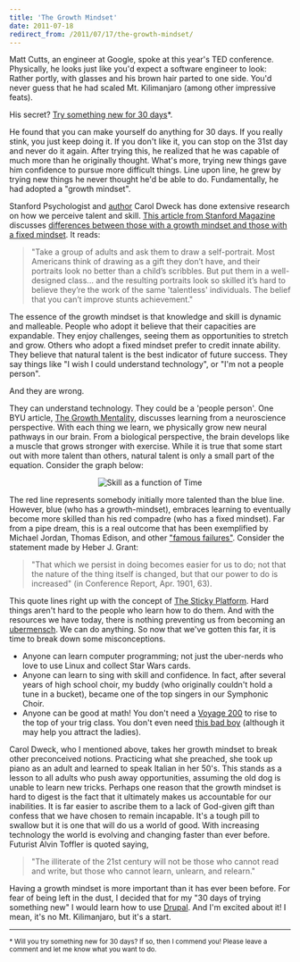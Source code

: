 ```yaml
---
title: 'The Growth Mindset'
date: 2011-07-18
redirect_from: /2011/07/17/the-growth-mindset/
---
```


Matt Cutts, an engineer at Google, spoke at this year's TED conference. Physically, he looks just like you'd expect a software engineer to look: Rather portly, with glasses and his brown hair parted to one side. You'd never guess that he had scaled Mt. Kilimanjaro (among other impressive feats).

His secret? <a href="http://www.ted.com/talks/matt_cutts_try_something_new_for_30_days.html" target="_blank" rel="noopener noreferrer" title="Try Something New [VIDEO]">Try something new for 30 days</a>\*.

He found that you can make yourself do anything for 30 days. If you really stink, you just keep doing it. If you don't like it, you can stop on the 31st day and never do it again. After trying this, he realized that he was capable of much more than he originally thought. What's more, trying new things gave him confidence to pursue more difficult things. Line upon line, he grew by trying new things he never thought he'd be able to do. Fundamentally, he had adopted a "growth mindset".

Stanford Psychologist and <a href="http://en.wikipedia.org/wiki/Mindset_(book)" target="_blank" rel="noopener noreferrer" title="Mindset: The New Psychology of Success">author</a> Carol Dweck has done extensive research on how we perceive talent and skill. <a href="http://www.stanfordalumni.org/news/magazine/2007/marapr/features/dweck.html" target="_blank" rel="noopener noreferrer" title="Effort and the Growth Mindset">This article from Stanford Magazine</a> discusses <a href="http://www.stanfordalumni.org/news/magazine/2007/marapr/images/features/dweck/dweck_mindset.pdf" target="_blank" rel="noopener noreferrer" title="Growth vs Fixed Mindset">differences between those with a growth mindset and those with a fixed mindset</a>. It reads:

> "Take a group of adults and ask them to draw a self-portrait. Most Americans think of drawing as a gift they don’t have, and their portraits look no better than a child’s scribbles. But put them in a well-designed class... and the resulting portraits look so skilled it’s hard to believe they’re the work of the same 'talentless' individuals. The belief that you can’t improve stunts achievement."

The essence of the growth mindset is that knowledge and skill is dynamic and malleable. People who adopt it believe that their capacities are expandable. They enjoy challenges, seeing them as opportunities to stretch and grow. Others who adopt a fixed mindset prefer to credit innate ability. They believe that natural talent is the best indicator of future success. They say things like "I wish I could understand technology", or "I'm not a people person".

And they are wrong.

They can understand technology. They could be a 'people person'. One BYU article, <a href="https://entertolearn.byu.edu/growth-mentality" target="_blank" rel="noopener noreferrer" title="The Growth Mentality">The Growth Mentality</a>, discusses learning from a neuroscience perspective. With each thing we learn, we physically grow new neural pathways in our brain. From a biological perspective, the brain develops like a muscle that grows stronger with exercise. While it is true that some start out with more talent than others, natural talent is only a small part of the equation. Consider the graph below:

<p style="text-align: center;">
  <img alt="Skill as a function of Time" src="/assets/images/Skill-time.gif" />
</p>

The red line represents somebody initially more talented than the blue line. However, blue (who has a growth-mindset), embraces learning to eventually become more skilled than his red compadre (who has a fixed mindset). Far from a pipe dream, this is a real outcome that has been exemplified by Michael Jordan, Thomas Edison, and other <a href="http://www.youtube.com/watch?v=Y6hz_s2XIAU" target="_blank" rel="noopener noreferrer" title="Famous Failures - YouTube">"famous failures"</a>. Consider the statement made by Heber J. Grant:

> "That which we persist in doing becomes easier for us to do; not that the nature of the thing itself is changed, but that our power to do is increased" (in Conference Report, Apr. 1901, 63).

This quote lines right up with the concept of <a href="{{site.url}}/2011/06/06/the-new-york-times-and-the-sticky-platform/" target="_blank" rel="noopener noreferrer" title="The New York Times and The Sticky Platform">The Sticky Platform</a>. Hard things aren't hard to the people who learn how to do them. And with the resources we have today, there is nothing preventing us from becoming an <a href="http://taylor-atkinson.blogspot.com/2011/07/you-are-superman.html" target="_blank" rel="noopener noreferrer" title="You are Superman">ubermensch</a>. We can do anything. So now that we've gotten this far, it is time to break down some misconceptions.

- Anyone can learn computer programming; not just the uber-nerds who love to use Linux and collect Star Wars cards.
- Anyone can learn to sing with skill and confidence. In fact, after several years of high school choir, my buddy (who originally couldn't hold a tune in a bucket), became one of the top singers in our Symphonic Choir.
- Anyone can be good at math! You don't need a <a href="https://education.ti.com/en/products/calculators/graphing-calculators/voyage-200" target="_blank" rel="noopener noreferrer" title="Voyage 200">Voyage 200</a> to rise to the top of your trig class. You don't even need <a href="{{site.url}}/assets/images/casio-calculator-watch.jpg" target="_blank" rel="noopener noreferrer" title="So, so, sweet...">this bad boy</a> (although it may help you attract the ladies).

Carol Dweck, who I mentioned above, takes her growth mindset to break other preconceived notions. Practicing what she preached, she took up piano as an adult and learned to speak Italian in her 50's. This stands as a lesson to all adults who push away opportunities, assuming the old dog is unable to learn new tricks. Perhaps one reason that the growth mindset is hard to digest is the fact that it ultimately makes us accountable for our inabilities. It is far easier to ascribe them to a lack of God-given gift than confess that we have chosen to remain incapable. It's a tough pill to swallow but it is one that will do us a world of good. With increasing technology the world is evolving and changing faster than ever before. Futurist Alvin Toffler is quoted saying,

> "The illiterate of the 21st century will not be those who cannot read and write, but those who cannot learn, unlearn, and relearn."

Having a growth mindset is more important than it has ever been before. For fear of being left in the dust, I decided that for my "30 days of trying something new" I would learn how to use <a href="http://en.wikipedia.org/wiki/Drupal" target="_blank" rel="noopener noreferrer" title="Drupal">Drupal</a>. And I'm excited about it! I mean, it's no Mt. Kilimanjaro, but it's a start.

<hr class="section-divider" />

<small>\* Will you try something new for 30 days? If so, then I commend you! Please leave a comment and let me know what you want to do.</small>
